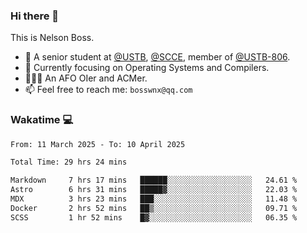 ### Hi there 👋

<!--
**bosswnx/bosswnx** is a ✨ _special_ ✨ repository because its `README.md` (this file) appears on your GitHub profile.

Here are some ideas to get you started:

- 🔭 I’m currently working on ...
- 🌱 I’m currently learning ...
- 👯 I’m looking to collaborate on ...
- 🤔 I’m looking for help with ...
- 💬 Ask me about ...
- 📫 How to reach me: ...
- 😄 Pronouns: ...
- ⚡ Fun fact: ...
-->

This is Nelson Boss.

- 🏫 A senior student at [@USTB](https://www.ustb.edu.cn/), [@SCCE](https://scce.ustb.edu.cn/), member of [@USTB-806](https://ustb-806.github.io/).
- 🌱 Currently focusing on Operating Systems and Compilers.
- 🧑🏻‍💻 An AFO OIer and ACMer.
- 📫 Feel free to reach me: `bosswnx@qq.com`

### Wakatime 💻

<!--START_SECTION:waka-->

```txt
From: 11 March 2025 - To: 10 April 2025

Total Time: 29 hrs 24 mins

Markdown     7 hrs 17 mins   ██████░░░░░░░░░░░░░░░░░░░   24.61 %
Astro        6 hrs 31 mins   █████▓░░░░░░░░░░░░░░░░░░░   22.03 %
MDX          3 hrs 23 mins   ███░░░░░░░░░░░░░░░░░░░░░░   11.48 %
Docker       2 hrs 52 mins   ██▒░░░░░░░░░░░░░░░░░░░░░░   09.71 %
SCSS         1 hr 52 mins    █▓░░░░░░░░░░░░░░░░░░░░░░░   06.35 %
```

<!--END_SECTION:waka-->
